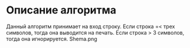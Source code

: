 # Описание алгоритма

Данный алгоритм принимает на вход строку.
Если строка =< трех символов, тогда она выводится на печать.
Если строка > 3 символов, тогда она игнорируется.
Shema.png
